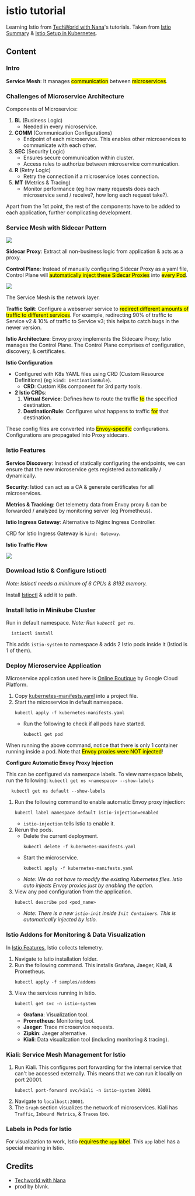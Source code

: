 # istio tutorial

Learning Istio from [TechWorld with Nana](https://www.youtube.com/c/TechWorldwithNana)'s tutorials. Taken from [Istio Summary](https://youtu.be/16fgzklcF7Y) & [Istio Setup in Kubernetes](https://youtu.be/voAyroDb6xk).

## Content

### Intro

**Service Mesh**: It manages <mark>communication</mark> between <mark>microservices</mark>.

### Challenges of Microservice Architecture

Components of Microservice:

1. **BL** (Business Logic)
   - Needed in every microservice.
2. **COMM** (Communication Configurations)
   - Endpoint of each microservice. This enables other microservices to communicate with each other.
3. **SEC** (Security Logic)
   - Ensures secure communication within cluster.
   - Access rules to authorize between microservice communication.
4. **R** (Retry Logic)
   - Retry the connection if a microservice loses connection.
5. **MT** (Metrics & Tracing)
   - Monitor performance (eg how many requests does each microservice send / receive?, how long each request take?).

Apart from the 1st point, the rest of the components have to be added to each application, further complicating development.

### Service Mesh with Sidecar Pattern

![](assets/sidecar_pattern.png)

**Sidecar Proxy**: Extract all non-business logic from application & acts as a proxy.

**Control Plane**: Instead of manually configuring Sidecar Proxy as a yaml file, Control Plane will <mark>automatically inject these Sidecar Proxies</mark> into <mark>every Pod</mark>.

![](assets/service_mesh.png)

The Service Mesh is the network layer.

**Traffic Split**: Configure a webserver service to <mark>redirect different amounts of traffic to different services</mark>. For example, redirecting 90% of traffic to Service v2 & 10% of traffic to Service v3; this helps to catch bugs in the newer version.

**Istio Architecture**: Envoy proxy implements the Sidecare Proxy; Istio manages the Control Plane. The Control Plane comprises of configuration, discovery, & certificates.

**Istio Configuration**

- Configured with K8s YAML files using CRD (Custom Resource Definitions) (eg `kind: DestinationRule`).
  - **CRD**: Custom K8s component for 3rd party tools.
- **2 Istio CRDs**:
  1.  **Virtual Service**: Defines how to route the traffic <mark>to</mark> the specified destination.
  2.  **DestinationRule**: Configures what happens to traffic <mark>for</mark> that destination.

These config files are converted into <mark>Envoy-specific</mark> configurations. Configurations are propagated into Proxy sidecars.

### Istio Features

**Service Discovery**: Instead of statically configuring the endpoints, we can ensure that the new microservice gets registered automatically / dynamically.

**Security**: Istiod can act as a CA & generate certificates for all microservices.

**Metrics & Tracking**: Get telemetry data from Envoy proxy & can be forwarded / analyzed by monitoring server (eg Prometheus).

**Istio Ingress Gateway**: Alternative to Nginx Ingress Controller.

CRD for Istio Ingress Gateway is `kind: Gateway`.

**Istio Traffic Flow**

![](assets/istio_traffic_flow.png)

### Download Istio & Configure Istioctl

_Note: Istioctl needs a minimum of 6 CPUs & 8192 memory._

Install [Istioctl](https://istio.io/latest/docs/setup/install/istioctl/) & add it to path.

### Install Istio in Minikube Cluster

Run in default namespace. _Note: Run `kubectl get ns`._

      istioctl install

This adds `istio-system` to namespace & adds 2 Istio pods inside it (Istiod is 1 of them).

### Deploy Microservice Application

Microservice application used here is [Online Boutique](https://github.com/GoogleCloudPlatform/microservices-demo) by Google Cloud Platform.

1. Copy [kubernetes-manifests.yaml](https://github.com/GoogleCloudPlatform/microservices-demo/blob/main/release/kubernetes-manifests.yaml) into a project file.
2. Start the microservice in default namespace.
   ```
   kubectl apply -f kubernetes-manifests.yaml
   ```
   - Run the following to check if all pods have started.
     ```
     kubectl get pod
     ```

When running the above command, notice that there is only 1 container running inside a pod. Note that <mark>Envoy proxies were NOT injected</mark>!

**Configure Automatic Envoy Proxy Injection**

This can be configured via namespace labels. To view namespace labels, run the following: `kubectl get ns <namespace> --show-labels`

      kubectl get ns default --show-labels

1. Run the following command to enable automatic Envoy proxy injection:
   ```
   kubectl label namespace default istio-injection=enabled
   ```
   - `istio-injection` tells Istio to enable it.
2. Rerun the pods.
   - Delete the current deployment.
     ```
     kubectl delete -f kubernetes-manifests.yaml
     ```
   - Start the microservice.
     ```
     kubectl apply -f kubernetes-manifests.yaml
     ```
   - _Note: We do not have to modify the existing Kubernetes files. Istio auto injects Envoy proxies just by enabling the option._
3. View any pod configuration from the application.
   ```
   kubectl describe pod <pod_name>
   ```
   - _Note: There is a new `istio-init` inside `Init Containers`. This is automatically injected by Istio._

### Istio Addons for Monitoring & Data Visualization

In [Istio Features](#istio-features), Istio collects telemetry.

1. Navigate to Istio installation folder.
2. Run the following command. This installs Grafana, Jaeger, Kiali, & Prometheus.
   ```
   kubectl apply -f samples/addons
   ```
3. View the services running in Istio.
   ```
   kubectl get svc -n istio-system
   ```
   - **Grafana**: Visualization tool.
   - **Prometheus**: Monitoring tool.
   - **Jaeger**: Trace microservice requests.
   - **Zipkin**: Jaeger alternative.
   - **Kiali**: Data visualization tool (including monitoring & tracing).

### Kiali: Service Mesh Management for Istio

1. Run Kiali. This configures port forwarding for the internal service that can't be accessed externally. This means that we can run it locally on port 20001.
   ```
   kubectl port-forward svc/kiali -n istio-system 20001
   ```
2. Navigate to `localhost:20001`.
3. The `Graph` section visualizes the network of microservices. Kiali has `Traffic`, `Inbound Metrics`, & `Traces` too.

### Labels in Pods for Istio

For visualization to work, Istio <mark>requires the `app` label</mark>. This `app` label has a special meaning in Istio.

## Credits

- [Techworld with Nana](https://twitter.com/Njuchi_)
- prod by blvnk.
